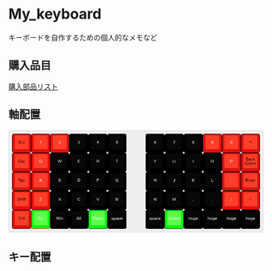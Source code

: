 # My_keyboard
キーボードを自作するための個人的なメモなど

## 購入品目
[購入部品リスト](./myquist_part.md)

## 軸配置
![軸配置](./photo/swich.png)

## キー配置
